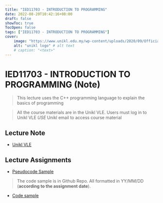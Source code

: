 ```yaml
---
title: "IED11703 - INTRODUCTION TO PROGRAMMING"
date: 2022-08-20T10:42:16+08:00
draft: false
showToc: true
TocOpen: false
tags: ["IED11703 - INTRODUCTION TO PROGRAMMING"]
cover:
    image: "https://www.unikl.edu.my/wp-content/uploads/2020/09/Official-Logo-white-text-01.png" # image path/url
    alt: "unikl logo" # alt text
    # caption: "<text>" 
---
```


# IED11703 - INTRODUCTION TO PROGRAMMING (Note)
>This lecture uses the C++ programming language to explain the basics of programming

> All the course materials are in the Unikl VLE. Users must log in to Unikl VLE *USE* Unikl email to access course material

## Lecture Note

- [Unikl VLE](https://vle.unikl.edu.my/course/view.php?id=33796)

## Lecture Assignments

- [Pseudocode Sample](../../../../IED11703/pseudocode/Pseudocode.pdf)

> The code sample is in Github Repo. All formatted in YY/MM/DD   (**according to the assignment date**).

- [Code sample](https://github.com/mhrk04/INTRODUCTION-TO-PROGRAMMING-IED11703)